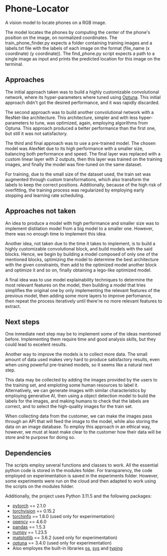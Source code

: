 # Phone-Locator
A vision model to locate phones on a RGB image.

The model locates the phones by computing the center of the phone's position on the image, on normalized coordinates. The train_phone_finder.py expects a folder containing training images and a labels.txt file with the labels of each image on the format (file_name (x coordinate) (y coordinate)). The find_phone.py script expects a path to a single image as input and prints the predicted location for this image on the terminal.

## Approaches

The initial approach taken was to build a highly customizable convolutional network, where its hyper-parameters where tuned using [Optuna](https://optuna.readthedocs.io/en/stable/). This initial approach didn't got the desired performance, and it was rapidly discarded.

The second approach was to build another convolutional network with a ResNet-like architecture. This architecture, simpler and with less hyper-parameters to tune, was optimized, again, employing algorithms from Optuna. This approach produced a better performance than the first one, but still it was not satisfactory.

The third and final approach was to use a pre-trained model. The chosen model was AlexNet due to its high performance with a smaller size, balancing both performance and speed. The final layer was replaced with a custom linear layer with 2 outputs, then this layer was trained on the training images, and finally the model was fine-tuned on the same dataset.

For training, due to the small size of the dataset used, the train set was augmented through custom transformations, which also transform the labels to keep the correct positions. Additionally, because of the high risk of overfitting, the training process was regularized by employing early stopping and learning rate scheduling.

## Approaches not taken

An idea to produce a model with high performance and smaller size was to implement distilation model from a big model to a smaller one. However, there was no enough time to implement this idea.

Another idea, not taken due to the time it takes to implement, is to build a highly customizable convolutional block, and build models with the said blocks. Hence, we begin by building a model composed of only one of the mentioned blocks, optimizing the model to determine the best architecture with the given constraints, then add to the optimized model another block and optimize it and so on, finally obtaining a lego-like optimized model.

A final idea was to use model explainability techniques to determine the most relevant features on the model, then building a model that tries simplifies the original one by only implementing the relevant features of the previous model, then adding some more layers to improve perfomance, then repeat the process iteratively until there're no more relevant features to extract.

## Next steps

One inmediate next step may be to implement some of the ideas mentioned before. Implementing them require time and good analysis skills, but they could lead to excelent results.

Another way to improve the models is to collect more data. The small amount of data used makes very hard to produce satisfactory results, even when using powerful pre-trained models, so it seems like a natural next step.

This data may be collected by adding the images provided by the users to the training set, and emploting some human resources to label it. Alternatively, we can generate images with similar characteristics by employing generative AI, then using a object detection model to build the labels for the images, and making humans to check that the labels are correct, and to select the high-quality images for the train set.

When collecting data from the customer, we can make the images pass through an API that will feed the image to the model, while also storing the data on an image database. To employ this approach in an ethical way, however, we must at least make clear to the customer how their data will be store and te purpose for doing so.

## Dependencies

The scripts employ several functions and classes to work. All the essential python code is stored in the modules folder. For transparency, the code employed on experimentation is saved in the experiments folder. However, some experiments were run on the cloud and then adapted to work using the scripts on the modules folder.

Additionally, the project uses Python 3.11.5 and the following packages:
- [pytorch](https://pytorch.org/) == 2.1.0
- [torchvision](https://pytorch.org/vision/stable/index.html) == 0.15.2
- [torchinfo](https://github.com/TylerYep/torchinfo) == 1.8.0 (used only for experimentation)
- [opencv](https://opencv.org/) == 4.6.0
- [pandas](https://pandas.pydata.org/docs/index.html) == 1.5.3
- [numpy](https://numpy.org/) == 1.23.5
- [matplotlib](https://matplotlib.org/) == 3.6.2 (used only for experimentation)
- [optuna](https://optuna.readthedocs.io/en/stable/) == 3.4.0 (used only for experimentation)
- Also employes the built-in libraries [os](https://docs.python.org/3.10/library/os.html), [sys](https://docs.python.org/3/library/sys.html) and [typing](https://docs.python.org/3/library/typing.html)
